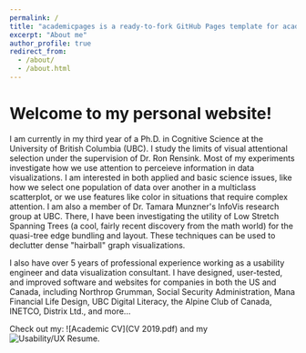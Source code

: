 ```yaml
---
permalink: /
title: "academicpages is a ready-to-fork GitHub Pages template for academic personal websites"
excerpt: "About me"
author_profile: true
redirect_from: 
  - /about/
  - /about.html
---
```

Welcome to my personal website!
======
I am currently in my third year of a Ph.D. in Cognitive Science at the University of British Columbia (UBC). I study the limits of visual attentional selection under the supervision of Dr. Ron Rensink. Most of my experiments investigate how we use attention to perceieve information in data visualizations. I am interested in both applied and basic science issues, like how we select one population of data over another in a multiclass scatterplot, or we use features like color in situations that require complex attention. I am also a member of Dr. Tamara Munzner's InfoVis research group at UBC. There, I have been investigating the utility of Low Stretch Spanning Trees (a cool, fairly recent discovery from the math world) for the quasi-tree edge bundling and layout. These techniques can be used to declutter dense "hairball" graph visualizations.

I also have over 5 years of professional experience working as a usability engineer and data visualization consultant. I have designed, user-tested, and improved software and websites for companies in both the US and Canada, including Northrop Grumman, Social Security Administration, Mana Financial Life Design, UBC Digital Literacy, the Alpine Club of Canada, INETCO, Distrix Ltd., and more...

Check out my: ![Academic CV](CV 2019.pdf) and my ![Usability/UX Resume](). 
